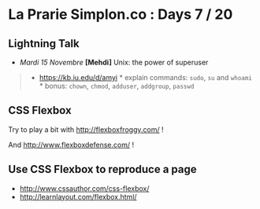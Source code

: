 # La Prarie Simplon.co : Days 7 / 20

## Lightning Talk

- _Mardi 15 Novembre_ **[Mehdi]** Unix: the power of superuser
>   * https://kb.iu.edu/d/amyi
    * explain commands: `sudo`, `su` and `whoami`
    * bonus: `chown`, `chmod`, `adduser`, `addgroup`, `passwd`

## CSS Flexbox

Try to play a bit with http://flexboxfroggy.com/ !

And http://www.flexboxdefense.com/ !

## Use CSS Flexbox to reproduce a page

* http://www.cssauthor.com/css-flexbox/
* http://learnlayout.com/flexbox.html/
